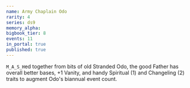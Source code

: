 ```yaml
---
name: Army Chaplain Odo
rarity: 4
series: ds9
memory_alpha:
bigbook_tier: 8
events: 11
in_portal: true
published: true
---
```


`M_A_S_H`ed together from bits of old Stranded Odo, the good Father has overall better bases, +1 Vanity, and handy Spiritual (1) and Changeling (2) traits to augment Odo's biannual event count.
